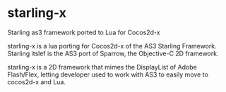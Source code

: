 starling-x
==========

Starling as3 framework ported to Lua for Cocos2d-x

starling-x is a lua porting for Cocos2d-x of the AS3 Starling Framework. Starling itslef is the AS3 port of Sparrow, the Objective-C 2D framework.

starling-x is a 2D framework that mimes the DisplayList of Adobe Flash/Flex, letting developer used to work with AS3 to easily move to cocos2d-x and Lua.
